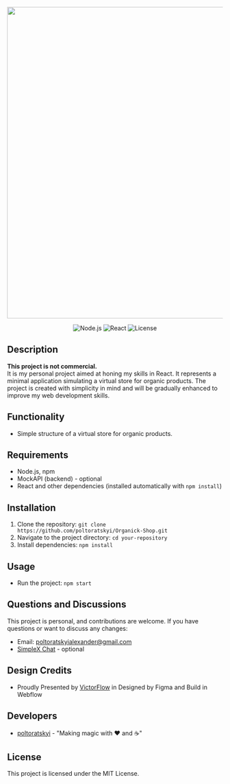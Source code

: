 <p align="center">
      <img src="https://i.ibb.co/h1TDy3b/Banner.jpg" width="726">
</p>

<p align="center">
   <img src="https://img.shields.io/badge/Node.js-20.9.0-%23026e00" alt="Node.js">
   <img src="https://img.shields.io/badge/React-v18.3.1-%2361dafb" alt="React">
   <img src="https://img.shields.io/badge/License-MIT-%233Ea638" alt="License">
</p>


## Description

<b> This project is not commercial. </b> </br>
It is my personal project aimed at honing my skills in React. It represents a minimal application simulating a virtual store for organic products. The project is created with simplicity in mind and will be gradually enhanced to improve my web development skills. 

## Functionality

- Simple structure of a virtual store for organic products.

## Requirements 

- Node.js, npm
- MockAPI (backend) - optional
- React and other dependencies (installed automatically with `npm install`)

## Installation

1. Clone the repository: `git clone https://github.com/poltoratskyi/Organick-Shop.git`
2. Navigate to the project directory: `cd your-repository`
3. Install dependencies: `npm install`

## Usage

- Run the project: `npm start`

## Questions and Discussions 

This project is personal, and contributions are welcome. If you have questions or want to discuss any changes:

- Email: poltoratskyialexander@gmail.com
- [SimpleX Chat](https://simplex.chat/contact#/?v=1-4&smp=smp%3A%2F%2FZKe4uxF4Z_aLJJOEsC-Y6hSkXgQS5-oc442JQGkyP8M%3D%40smp17.simplex.im%2FzBpStVueK_9NcNKGgWWZuAw4EuibJks7%23%2F%3Fv%3D1-2%26dh%3DMCowBQYDK2VuAyEAzFBHs6ZksFf4chVCsrjlbqNb1HoVra57zWxeCdnjMUI%253D%26srv%3Dogtwfxyi3h2h5weftjjpjmxclhb5ugufa5rcyrmg7j4xlch7qsr5nuqd.onion) - optional
  
## Design Credits

- Proudly Presented by [VictorFlow](https://www.victorflow.com) in Designed by Figma and Build in Webflow

## Developers

- [poltoratskyi](https://github.com/poltoratskyi) - "Making magic with ❤️ and ☕"

## License

This project is licensed under the MIT License.

